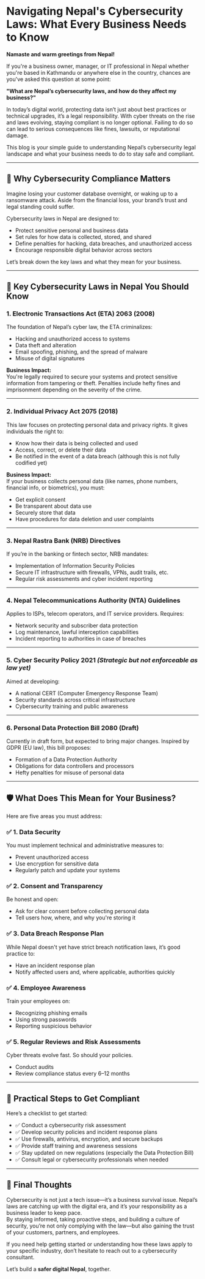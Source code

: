 # Navigating Nepal's Cybersecurity Laws: What Every Business Needs to Know

**Namaste and warm greetings from Nepal!**

If you're a business owner, manager, or IT professional in Nepal whether you're based in Kathmandu or anywhere else in the country, chances are you've asked this question at some point:

**"What are Nepal’s cybersecurity laws, and how do they affect my business?"**

In today’s digital world, protecting data isn’t just about best practices or technical upgrades, it’s a legal responsibility. With cyber threats on the rise and laws evolving, staying compliant is no longer optional. Failing to do so can lead to serious consequences like fines, lawsuits, or reputational damage.

This blog is your simple guide to understanding Nepal’s cybersecurity legal landscape and what your business needs to do to stay safe and compliant.

---

## 🔐 Why Cybersecurity Compliance Matters

Imagine losing your customer database overnight, or waking up to a ransomware attack. Aside from the financial loss, your brand’s trust and legal standing could suffer.

Cybersecurity laws in Nepal are designed to:
- Protect sensitive personal and business data
- Set rules for how data is collected, stored, and shared
- Define penalties for hacking, data breaches, and unauthorized access
- Encourage responsible digital behavior across sectors

Let’s break down the key laws and what they mean for your business.

---

## 📘 Key Cybersecurity Laws in Nepal You Should Know

### 1. Electronic Transactions Act (ETA) 2063 (2008)
The foundation of Nepal’s cyber law, the ETA criminalizes:
- Hacking and unauthorized access to systems  
- Data theft and alteration  
- Email spoofing, phishing, and the spread of malware  
- Misuse of digital signatures

**Business Impact:**  
You're legally required to secure your systems and protect sensitive information from tampering or theft. Penalties include hefty fines and imprisonment depending on the severity of the crime.

---

### 2. Individual Privacy Act 2075 (2018)
This law focuses on protecting personal data and privacy rights. It gives individuals the right to:
- Know how their data is being collected and used
- Access, correct, or delete their data
- Be notified in the event of a data breach (although this is not fully codified yet)

**Business Impact:**  
If your business collects personal data (like names, phone numbers, financial info, or biometrics), you must:
- Get explicit consent
- Be transparent about data use
- Securely store that data
- Have procedures for data deletion and user complaints

---

### 3. Nepal Rastra Bank (NRB) Directives
If you’re in the banking or fintech sector, NRB mandates:
- Implementation of Information Security Policies
- Secure IT infrastructure with firewalls, VPNs, audit trails, etc.
- Regular risk assessments and cyber incident reporting

---

### 4. Nepal Telecommunications Authority (NTA) Guidelines
Applies to ISPs, telecom operators, and IT service providers. Requires:
- Network security and subscriber data protection
- Log maintenance, lawful interception capabilities
- Incident reporting to authorities in case of breaches

---

### 5. Cyber Security Policy 2021 *(Strategic but not enforceable as law yet)*
Aimed at developing:
- A national CERT (Computer Emergency Response Team)
- Security standards across critical infrastructure
- Cybersecurity training and public awareness

---

### 6. Personal Data Protection Bill 2080 (Draft)
Currently in draft form, but expected to bring major changes. Inspired by GDPR (EU law), this bill proposes:
- Formation of a Data Protection Authority
- Obligations for data controllers and processors
- Hefty penalties for misuse of personal data

---

## 🛡️ What Does This Mean for Your Business?

Here are five areas you must address:

### ✅ 1. Data Security
You must implement technical and administrative measures to:
- Prevent unauthorized access
- Use encryption for sensitive data
- Regularly patch and update your systems

### ✅ 2. Consent and Transparency
Be honest and open:
- Ask for clear consent before collecting personal data
- Tell users how, where, and why you're storing it

### ✅ 3. Data Breach Response Plan
While Nepal doesn't yet have strict breach notification laws, it’s good practice to:
- Have an incident response plan
- Notify affected users and, where applicable, authorities quickly

### ✅ 4. Employee Awareness
Train your employees on:
- Recognizing phishing emails
- Using strong passwords
- Reporting suspicious behavior

### ✅ 5. Regular Reviews and Risk Assessments
Cyber threats evolve fast. So should your policies.  
- Conduct audits
- Review compliance status every 6–12 months

---

## 🧭 Practical Steps to Get Compliant

Here’s a checklist to get started:

- ✅ Conduct a cybersecurity risk assessment  
- ✅ Develop security policies and incident response plans  
- ✅ Use firewalls, antivirus, encryption, and secure backups  
- ✅ Provide staff training and awareness sessions  
- ✅ Stay updated on new regulations (especially the Data Protection Bill)  
- ✅ Consult legal or cybersecurity professionals when needed

---

## 📌 Final Thoughts

Cybersecurity is not just a tech issue—it’s a business survival issue. Nepal’s laws are catching up with the digital era, and it’s your responsibility as a business leader to keep pace.  
By staying informed, taking proactive steps, and building a culture of security, you’re not only complying with the law—but also gaining the trust of your customers, partners, and employees.

If you need help getting started or understanding how these laws apply to your specific industry, don’t hesitate to reach out to a cybersecurity consultant.

Let’s build a **safer digital Nepal**, together.
